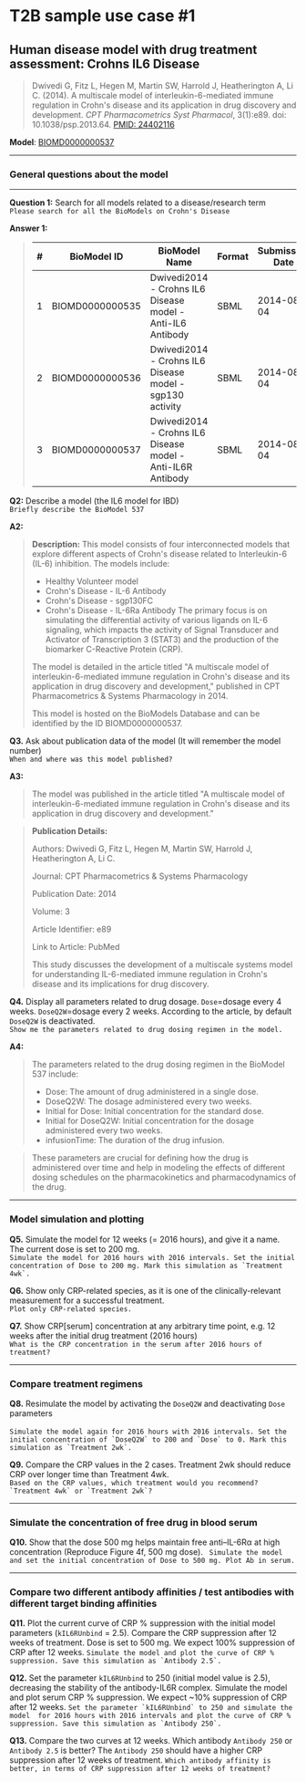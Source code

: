 # T2B sample use case #1
## Human disease model with drug treatment assessment: Crohns IL6 Disease

> Dwivedi G, Fitz L, Hegen M, Martin SW, Harrold J, Heatherington A, Li C. (2014). A multiscale model of interleukin-6-mediated immune regulation in Crohn's disease and its application in drug discovery and development. *CPT Pharmacometrics Syst Pharmacol*, 3(1):e89. doi: 10.1038/psp.2013.64. [PMID: 24402116](https://pubmed.ncbi.nlm.nih.gov/24402116/)

**Model**: [BIOMD0000000537](https://www.ebi.ac.uk/biomodels/BIOMD0000000537)

<hr>

### General questions about the model

<hr>

**Question 1:** Search for all models related to a disease/research term <br>
```Please search for all the BioModels on Crohn's Disease```

**Answer 1:** 
>| # | BioModel ID | BioModel Name | Format | Submission Date |
>|---|-------------|---------------|---------|-----------------|
>| 1 | BIOMD0000000535 | Dwivedi2014 - Crohns IL6 Disease model - Anti-IL6 Antibody | SBML | 2014-08-04 |
>| 2 | BIOMD0000000536 | Dwivedi2014 - Crohns IL6 Disease model - sgp130 activity | SBML | 2014-08-04 |
>| 3 | BIOMD0000000537 | Dwivedi2014 - Crohns IL6 Disease model - Anti-IL6R Antibody | SBML | 2014-08-04 |



**Q2:** Describe a model (the IL6 model for IBD) <br>
```Briefly describe the BioModel 537```

**A2:**

>**Description:**
>This model consists of four interconnected models that explore different aspects of Crohn's disease related to Interleukin-6 (IL-6) inhibition. The models include:
>
>- Healthy Volunteer model
>- Crohn's Disease - IL-6 Antibody
>- Crohn's Disease - sgp130FC
>- Crohn's Disease - IL-6Ra Antibody
>The primary focus is on simulating the differential activity of various ligands on IL-6 signaling, which impacts the activity of Signal Transducer and Activator of Transcription 3 (STAT3) and the production of the biomarker C-Reactive Protein (CRP).
>
>The model is detailed in the article titled "A multiscale model of interleukin-6-mediated immune regulation in Crohn's disease and its application in drug discovery and development," published in CPT Pharmacometrics & Systems Pharmacology in 2014.
>
>This model is hosted on the BioModels Database and can be identified by the ID BIOMD0000000537.

**Q3.** Ask about publication data of the model (It will remember the model number) <br>
```When and where was this model published?```

**A3:**

> The model was published in the article titled "A multiscale model of interleukin-6-mediated immune regulation in Crohn's disease and its application in drug discovery and development."

>**Publication Details:**
>
>Authors: Dwivedi G, Fitz L, Hegen M, Martin SW, Harrold J, Heatherington A, Li C.
>
>Journal: CPT Pharmacometrics & Systems Pharmacology
>
>Publication Date: 2014
>
>Volume: 3
>
>Article Identifier: e89
>
>Link to Article: PubMed
>
>This study discusses the development of a multiscale systems model for understanding IL-6-mediated immune regulation in Crohn's disease and its implications for drug discovery.

**Q4.** Display all parameters related to drug dosage. `Dose`=dosage every 4 weeks. `DoseQ2W`=dosage every 2 weeks. According to the article, by default `DoseQ2W` is
deactivated. <br>
```Show me the parameters related to drug dosing regimen in the model.```

**A4:** <br>

>The parameters related to the drug dosing regimen in the BioModel 537 include:
>
>- Dose: The amount of drug administered in a single dose.
>- DoseQ2W: The dosage administered every two weeks.
>- Initial for Dose: Initial concentration for the standard dose.
>- Initial for DoseQ2W: Initial concentration for the dosage administered every two weeks.
>- infusionTime: The duration of the drug infusion.

>These parameters are crucial for defining how the drug is administered over time and help in modeling the effects of different dosing schedules on the pharmacokinetics and pharmacodynamics of the drug.

<hr> 

### Model simulation and plotting

**Q5.** Simulate the model for 12 weeks (= 2016 hours), and give it a name. The current dose is set to 200 mg. <br>
```Simulate the model for 2016 hours with 2016 intervals. Set the initial concentration of Dose to 200 mg. Mark this simulation as `Treatment 4wk`.```



**Q6.** Show only CRP-related species, as it is one of the clinically-relevant measurement for a successful treatment. <br>
```Plot only CRP-related species.```



**Q7.** Show CRP[serum] concentration at any arbitrary time point, e.g. 12 weeks after the initial drug treatment (2016 hours) <br>
```What is the CRP concentration in the serum after 2016 hours of treatment?```

<hr>

### Compare treatment regimens

**Q8.** Resimulate the model by activating the `DoseQ2W` and deactivating `Dose` parameters <br>  
```Simulate the model again for 2016 hours with 2016 intervals. Set the initial concentration of `DoseQ2W` to 200 and `Dose` to 0. Mark this simulation as `Treatment 2wk`.```


**Q9.** Compare the CRP values in the 2 cases. Treatment 2wk should reduce CRP over longer time than Treatment 4wk. <br>
```Based on the CRP values, which treatment would you recommend? `Treatment 4wk` or `Treatment 2wk`?```

<hr>

### Simulate the concentration of free drug in blood serum 

**Q10.** Show that the dose 500 mg helps maintain free anti–IL-6Rα at high concentration (Reproduce Figure 4f, 500 mg dose).
``` Simulate the model and set the initial concentration of Dose to 500 mg. Plot Ab in serum.```

<hr>

### Compare two different antibody affinities / test antibodies with different target binding affinities

**Q11.** Plot the current curve of CRP % suppression with the initial model parameters (`kIL6RUnbind` = 2.5). Compare the CRP suppression after 12 weeks of treatment. Dose is set to 500 mg. We expect 100% suppression of CRP after 12 weeks.
```Simulate the model and plot the curve of CRP % suppression. Save this simulation as `Antibody 2.5`.```

**Q12.** Set the parameter `kIL6RUnbind` to 250 (initial model value is 2.5), decreasing the stability of the antibody-IL6R complex. Simulate the model and plot serum CRP % suppression. We expect ~10% suppression of CRP after 12 weeks.
```Set the parameter `kIL6RUnbind` to 250 and simulate the model  for 2016 hours with 2016 intervals and plot the curve of CRP % suppression. Save this simulation as `Antibody 250`.```


**Q13.** Compare the two curves at 12 weeks. Which antibody `Antibody 250` or `Antibody 2.5` is better? The `Antibody 250` should have a higher CRP suppression after 12 weeks of treatment.
```Which antibody affinity is better, in terms of CRP suppression after 12 weeks of treatment?```

